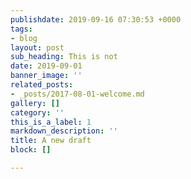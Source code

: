 ```yaml
---
publishdate: 2019-09-16 07:30:53 +0000
tags:
- blog
layout: post
sub_heading: This is not
date: 2019-09-01
banner_image: ''
related_posts:
- _posts/2017-08-01-welcome.md
gallery: []
category: ''
this_is_a_label: 1
markdown_description: ''
title: A new draft
block: []

---
```

